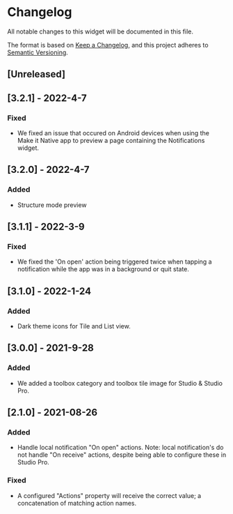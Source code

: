 # Changelog

All notable changes to this widget will be documented in this file.

The format is based on [Keep a Changelog](https://keepachangelog.com/en/1.0.0/), and this project adheres to [Semantic Versioning](https://semver.org/spec/v2.0.0.html).

## [Unreleased]

## [3.2.1] - 2022-4-7

### Fixed

-   We fixed an issue that occured on Android devices when using the Make it Native app to preview a page containing the Notifications widget.

## [3.2.0] - 2022-4-7

### Added

-   Structure mode preview

## [3.1.1] - 2022-3-9

### Fixed

-   We fixed the 'On open' action being triggered twice when tapping a notification while the app was in a background or quit state.

## [3.1.0] - 2022-1-24

### Added

-   Dark theme icons for Tile and List view.

## [3.0.0] - 2021-9-28

### Added

-   We added a toolbox category and toolbox tile image for Studio & Studio Pro.

## [2.1.0] - 2021-08-26

### Added

-   Handle local notification "On open" actions. Note: local notification's do not handle "On receive" actions, despite being able to configure these in Studio Pro.

### Fixed

-   A configured "Actions" property will receive the correct value; a concatenation of matching action names.
